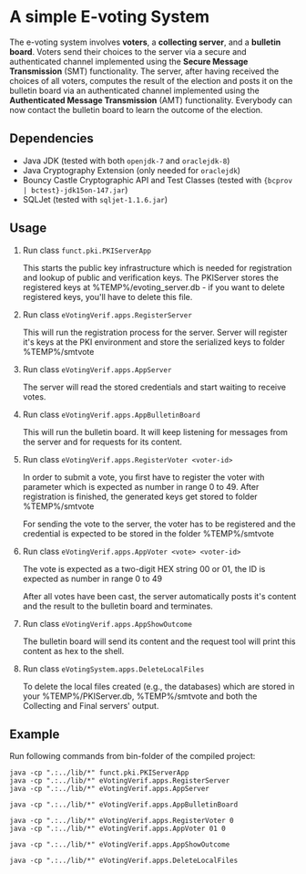 # A simple E-voting System

The e-voting system involves **voters**, a **collecting server**, and a
**bulletin board**.  Voters send their choices to the server via a
secure and authenticated channel implemented using the __Secure Message
Transmission__ (SMT) functionality. The server, after having received
the choices of all voters, computes the result of the election and posts
it on the bulletin board via an authenticated channel implemented using
the __Authenticated Message Transmission__ (AMT) functionality.
Everybody can now contact the bulletin board to learn the outcome of the
election.

	
## Dependencies

* Java JDK (tested with both `openjdk-7` and `oraclejdk-8`)
* Java Cryptography Extension (only needed for `oraclejdk`)
* Bouncy Castle Cryptographic API and Test Classes (tested with `{bcprov | bctest}-jdk15on-147.jar`)
* SQLJet (tested with `sqljet-1.1.6.jar`)


## Usage

 1. Run class `funct.pki.PKIServerApp`

    This starts the public key infrastructure which is needed for
    registration and lookup of public and verification keys.  The
    PKIServer stores the registered keys at %TEMP%/evoting_server.db -
    if you want to delete registered keys, you'll have to delete this
    file.

 2. Run class `eVotingVerif.apps.RegisterServer`

    This will run the registration process for the server. Server will
    register it's keys at the PKI environment and store the serialized
    keys to folder %TEMP%/smtvote

 3. Run class `eVotingVerif.apps.AppServer`

    The server will read the stored credentials and start waiting to
    receive votes.


 4. Run class `eVotingVerif.apps.AppBulletinBoard`

    This will run the bulletin board. It will keep listening for
    messages from the server and for requests for its content.

 5. Run class `eVotingVerif.apps.RegisterVoter <voter-id>` 

    In order to submit a vote, you first have to register the voter with
    parameter <voter-id> which is expected as number in range 0 to 49.
    After registration is finished, the generated keys get stored to
    folder %TEMP%/smtvote

    For sending the vote to the server, the voter has to be registered
    and the credential is expected to be stored in the folder
    %TEMP%/smtvote

 6. Run class `eVotingVerif.apps.AppVoter <vote> <voter-id>`
	
    The vote is expected as a two-digit HEX string 00 or 01, the ID is
    expected as number in range 0 to 49

    After all votes have been cast, the server automatically posts it's
    content and the result to the bulletin board and terminates.

 7. Run class `eVotingVerif.apps.AppShowOutcome`
 
    The bulletin board will send its content and the request tool will
    print this content as hex to the shell.
    
 9. Run class `eVotingSystem.apps.DeleteLocalFiles`

    To delete the local files created (e.g., the databases) which are
    stored in your %TEMP%/PKIServer.db, %TEMP%/smtvote and both the
    Collecting and Final servers' output.


## Example


Run following commands from bin-folder of the compiled project:

```
java -cp ".:../lib/*" funct.pki.PKIServerApp
java -cp ".:../lib/*" eVotingVerif.apps.RegisterServer
java -cp ".:../lib/*" eVotingVerif.apps.AppServer

java -cp ".:../lib/*" eVotingVerif.apps.AppBulletinBoard

java -cp ".:../lib/*" eVotingVerif.apps.RegisterVoter 0
java -cp ".:../lib/*" eVotingVerif.apps.AppVoter 01 0

java -cp ".:../lib/*" eVotingVerif.apps.AppShowOutcome

java -cp ".:../lib/*" eVotingVerif.apps.DeleteLocalFiles
```